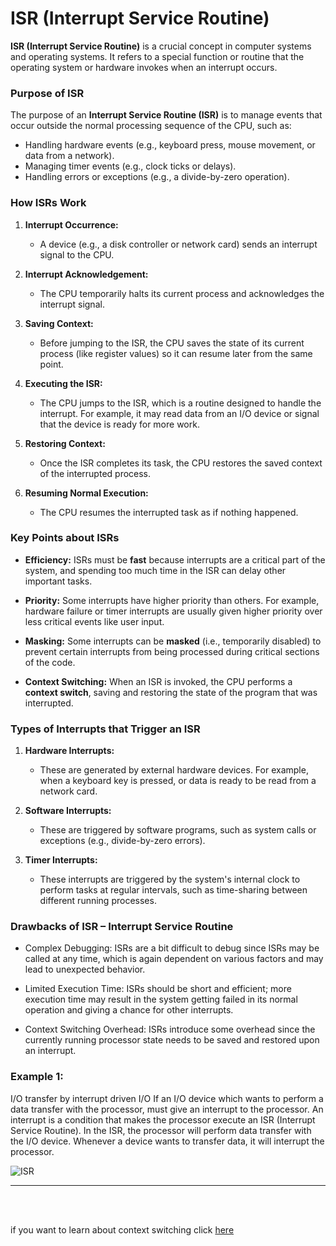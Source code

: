 # ISR (Interrupt Service Routine)

**ISR (Interrupt Service Routine)** is a crucial concept in computer systems and operating systems. It refers to a special function or routine that the operating system or hardware invokes when an interrupt occurs.

### Purpose of ISR

The purpose of an **Interrupt Service Routine (ISR)** is to manage events that occur outside the normal processing sequence of the CPU, such as:

- Handling hardware events (e.g., keyboard press, mouse movement, or data from a network).
- Managing timer events (e.g., clock ticks or delays).
- Handling errors or exceptions (e.g., a divide-by-zero operation).

### How ISRs Work

1. **Interrupt Occurrence:**
   - A device (e.g., a disk controller or network card) sends an interrupt signal to the CPU.
2. **Interrupt Acknowledgement:**
   - The CPU temporarily halts its current process and acknowledges the interrupt signal.
3. **Saving Context:**
   - Before jumping to the ISR, the CPU saves the state of its current process (like register values) so it can resume later from the same point.
4. **Executing the ISR:**
   - The CPU jumps to the ISR, which is a routine designed to handle the interrupt. For example, it may read data from an I/O device or signal that the device is ready for more work.
5. **Restoring Context:**

   - Once the ISR completes its task, the CPU restores the saved context of the interrupted process.

6. **Resuming Normal Execution:**
   - The CPU resumes the interrupted task as if nothing happened.

### Key Points about ISRs

- **Efficiency:** ISRs must be **fast** because interrupts are a critical part of the system, and spending too much time in the ISR can delay other important tasks.
- **Priority:** Some interrupts have higher priority than others. For example, hardware failure or timer interrupts are usually given higher priority over less critical events like user input.
- **Masking:** Some interrupts can be **masked** (i.e., temporarily disabled) to prevent certain interrupts from being processed during critical sections of the code.

- **Context Switching:** When an ISR is invoked, the CPU performs a **context switch**, saving and restoring the state of the program that was interrupted.

### Types of Interrupts that Trigger an ISR

1. **Hardware Interrupts:**

   - These are generated by external hardware devices. For example, when a keyboard key is pressed, or data is ready to be read from a network card.

2. **Software Interrupts:**

   - These are triggered by software programs, such as system calls or exceptions (e.g., divide-by-zero errors).

3. **Timer Interrupts:**
   - These interrupts are triggered by the system's internal clock to perform tasks at regular intervals, such as time-sharing between different running processes.

### Drawbacks of ISR – Interrupt Service Routine

- Complex Debugging: ISRs are a bit difficult to debug since ISRs may be called at any time, which is again dependent on various factors and may lead to unexpected behavior.

- Limited Execution Time: ISRs should be short and efficient; more execution time may result in the system getting failed in its normal operation and giving a chance for other interrupts.

- Context Switching Overhead: ISRs introduce some overhead since the currently running processor state needs to be saved and restored upon an interrupt.

### Example 1:

I/O transfer by interrupt driven I/O
If an I/O device which wants to perform a data transfer with the processor, must give an interrupt to the processor.
An interrupt is a condition that makes the processor execute an ISR (Interrupt Service Routine).
In the ISR, the processor will perform data transfer with the I/O device.
Whenever a device wants to transfer data, it will interrupt the processor.

![ISR](https://media.geeksforgeeks.org/wp-content/uploads/20210615182535/CopyofTimingDiagramcontrolled9-660x299.png)

---

<br>
<br>


if you want to learn about context switching click [here](./Context_Switching.md)